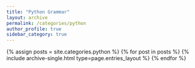 ```yaml
---
title: "Python Grammar"
layout: archive
permalink: /categories/python
author_profile: true
sidebar_category: true
---
```


{% assign posts = site.categories.python %}
{% for post in posts %} {% include archive-single.html type=page.entries_layout %} {% endfor %}
